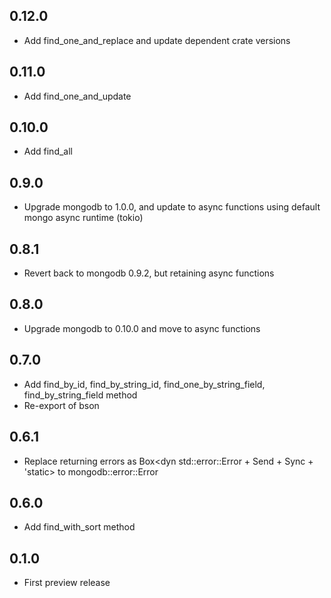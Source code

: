 ## 0.12.0

* Add find_one_and_replace and update dependent crate versions

## 0.11.0

* Add find_one_and_update

## 0.10.0

* Add find_all

## 0.9.0

* Upgrade mongodb to 1.0.0, and update to async functions using default mongo async runtime (tokio)

## 0.8.1

* Revert back to mongodb 0.9.2, but retaining async functions

## 0.8.0

* Upgrade mongodb to 0.10.0 and move to async functions

## 0.7.0

* Add find_by_id, find_by_string_id, find_one_by_string_field, find_by_string_field method
* Re-export of bson

## 0.6.1

* Replace returning errors as Box<dyn std::error::Error + Send + Sync + 'static> to mongodb::error::Error

## 0.6.0

* Add find_with_sort method

## 0.1.0

* First preview release